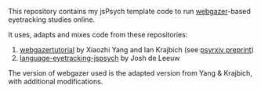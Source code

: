 This repository contains my jsPsych template code to run [webgazer](https://webgazer.cs.brown.edu/)-based eyetracking studies online.

It uses, adapts and mixes code from these repositories:

1. [webgazertutorial](https://github.com/xiaozhi2/webgazertutorial) by Xiaozhi Yang and Ian Krajbich (see [psyrxiv preprint](https://psyarxiv.com/qhme6/))
2. [language-eyetracking-jspsych](https://github.com/vassar-cogscilab/language-eyetracking-jspsych) by Josh de Leeuw

The version of webgazer used is the adapted version from Yang & Krajbich, with additional modifications.